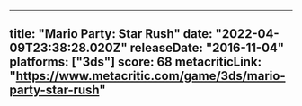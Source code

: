
---
title: "Mario Party: Star Rush"
date: "2022-04-09T23:38:28.020Z"
releaseDate: "2016-11-04"
platforms: ["3ds"]
score: 68
metacriticLink: "https://www.metacritic.com/game/3ds/mario-party-star-rush"
---

